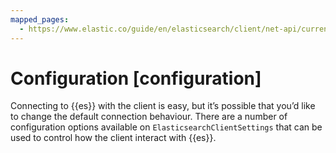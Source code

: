 ```yaml
---
mapped_pages:
  - https://www.elastic.co/guide/en/elasticsearch/client/net-api/current/configuration.html
---
```


# Configuration [configuration]

Connecting to {{es}} with the client is easy, but it’s possible that you’d like to change the default connection behaviour. There are a number of configuration options available on `ElasticsearchClientSettings` that can be used to control how the client interact with {{es}}.


